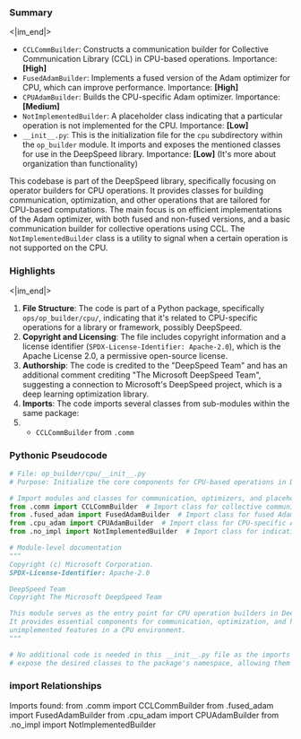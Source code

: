

### Summary

<|im_end|>

* `CCLCommBuilder`: Constructs a communication builder for Collective Communication Library (CCL) in CPU-based operations. Importance: **[High]**
* `FusedAdamBuilder`: Implements a fused version of the Adam optimizer for CPU, which can improve performance. Importance: **[High]**
* `CPUAdamBuilder`: Builds the CPU-specific Adam optimizer. Importance: **[Medium]**
* `NotImplementedBuilder`: A placeholder class indicating that a particular operation is not implemented for the CPU. Importance: **[Low]**
* `__init__.py`: This is the initialization file for the `cpu` subdirectory within the `op_builder` module. It imports and exposes the mentioned classes for use in the DeepSpeed library. Importance: **[Low]** (It's more about organization than functionality)

This codebase is part of the DeepSpeed library, specifically focusing on operator builders for CPU operations. It provides classes for building communication, optimization, and other operations that are tailored for CPU-based computations. The main focus is on efficient implementations of the Adam optimizer, with both fused and non-fused versions, and a basic communication builder for collective operations using CCL. The `NotImplementedBuilder` class is a utility to signal when a certain operation is not supported on the CPU.

### Highlights

<|im_end|>

1. **File Structure**: The code is part of a Python package, specifically `ops/op_builder/cpu/`, indicating that it's related to CPU-specific operations for a library or framework, possibly DeepSpeed.
2. **Copyright and Licensing**: The file includes copyright information and a license identifier (`SPDX-License-Identifier: Apache-2.0`), which is the Apache License 2.0, a permissive open-source license.
3. **Authorship**: The code is credited to the "DeepSpeed Team" and has an additional comment crediting "The Microsoft DeepSpeed Team", suggesting a connection to Microsoft's DeepSpeed project, which is a deep learning optimization library.
4. **Imports**: The code imports several classes from sub-modules within the same package:
5.   - `CCLCommBuilder` from `.comm`

### Pythonic Pseudocode

```python
# File: op_builder/cpu/__init__.py
# Purpose: Initialize the core components for CPU-based operations in DeepSpeed

# Import modules and classes for communication, optimizers, and placeholders
from .comm import CCLCommBuilder  # Import class for collective communication on CPU
from .fused_adam import FusedAdamBuilder  # Import class for fused Adam optimizer
from .cpu_adam import CPUAdamBuilder  # Import class for CPU-specific Adam optimizer
from .no_impl import NotImplementedBuilder  # Import class for indicating unimplemented features

# Module-level documentation
"""
Copyright (c) Microsoft Corporation.
SPDX-License-Identifier: Apache-2.0

DeepSpeed Team
Copyright The Microsoft DeepSpeed Team

This module serves as the entry point for CPU operation builders in DeepSpeed.
It provides essential components for communication, optimization, and handling
unimplemented features in a CPU environment.
"""

# No additional code is needed in this __init__.py file as the imports
# expose the desired classes to the package's namespace, allowing them to be used directly.
```


### import Relationships

Imports found:
from .comm import CCLCommBuilder
from .fused_adam import FusedAdamBuilder
from .cpu_adam import CPUAdamBuilder
from .no_impl import NotImplementedBuilder